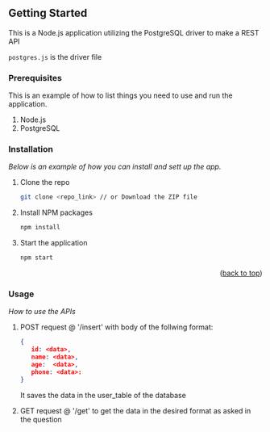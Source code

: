 
<!-- GETTING STARTED -->
## Getting Started

This is a Node.js application utilizing the PostgreSQL driver to make a REST API

`postgres.js` is the driver file

### Prerequisites

This is an example of how to list things you need to use and run the application.
1. Node.js 
2. PostgreSQL 

### Installation

_Below is an example of how you can install and sett up the app._

1. Clone the repo
   ```sh
   git clone <repo_link> // or Download the ZIP file 
   ```
2. Install NPM packages
   ```sh
   npm install
   ```
3. Start the application
   ```sh
   npm start
   ```

<p align="right">(<a href="#readme-top">back to top</a>)</p>

### Usage

_How to use the APIs_

1. POST request @ '/insert' with body of the follwing format:
   ```json
   {
      id: <data>,
      name: <data>,
      age:  <data>,
      phone: <data>:
   }
   ```
   It saves the data in the user_table of the database

2. GET request @ '/get' to get the data in the desired format as asked in the question
